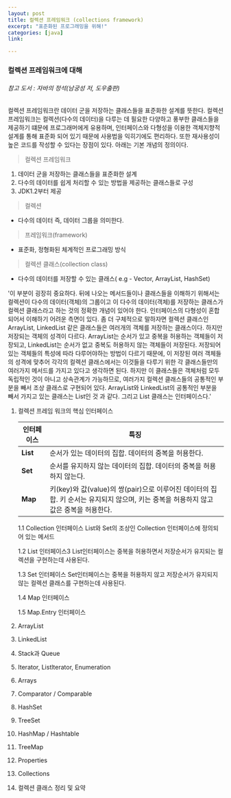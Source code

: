 ```yaml
---
layout: post
title: 컬렉션 프레임워크 (collections framework)
excerpt: "표준화된 프로그래밍을 위해!"
categories: [java]
link:

---
```


### 컬렉션 프레임워크에 대해

###### 참고 도서 : 자바의 정석(남궁성 저, 도우출판)

컬렉션 프레임워크란 데이터 군을 저장하는 클래스들을 표준화한 설계를 뜻한다. 컬렉션 프레임워크는 컬렉션(다수의 데이터)을 다루는 데 필요한 다양하고 풍부한 클래스들을 제공하기 떄문에 프로그래머에게 유용하며, 인터페이스와 다형성을 이용한 객체지향적 설계를 통해 표준화 되어 있기 때문에 사용법을 익히기에도 편리하다. 또한 재사용성이 높은 코드를 작성할 수 있다는 장점이 있다. 아래는 기본 개념의 정의이다.

> 컬렉션 프레임워크
1. 데이터 군을 저장하는 클래스들을 표준화한 설계
2. 다수의 데이터를 쉽게 처리할 수 있는 방법을 제공하는 클래스들로 구성
3. JDK1.2부터 제공

> 컬렉션
* 다수의 데이터 즉, 데이터 그룹을 의미한다.

> 프레임워크(framework)
* 표준화, 정형화된 체계적인 프로그래밍 방식

> 컬렉션 클래스(collection class)
* 다수의 데이터를 저장할 수 있는 클래스( e.g - Vector, ArrayList, HashSet)


 '이 부분이 굉장히 중요하다. 뒤에 나오는 메서드들이나 클래스들을 이해하기 위해서는 컬렉션이 다수의 데이터(객체)의 그룹이고 이 다수의 데이터(객체)를 저장하는 클래스가 컬렉션 클래스라고 하는 것의 정확한 개념이 있어야 한다. 인터페이스의 다형성이 혼합되어서 이해하기 어려운 측면이 있다. 좀 더 구체적으로 말하자면 컬렉션 클래스인 ArrayList, LinkedList 같은 클래스들은 여러개의 객체를 저장하는 클래스이다. 하지만 저장되는 객체의 성격이 다르다. ArrayList는 순서가 있고 중복을 허용하는 객체들이 저장되고, LinkedList는 순서가 없고 중복도 허용하지 않는 객체들이 저장된다. 저장되어있는 객체들의 특성에 따라 다루어야하는 방법이 다르기 때문에, 이 저장된 여러 객체들의 성격에 맞추어 각각의 컬렉션 클래스에서는 이것들을 다루기 위한 각 클래스들만의 여러가지 메서드를 가지고 있다고 생각하면 된다. 하지만 이 클래스들은 객체처럼 모두 독립적인 것이 아니고 상속관계가 가능하므로, 여러가지 컬렉션 클래스들의 공통적인 부분을 빼서 조상 클래스로 구현되어 있다. ArrayList와 LinkedList의 공통적인 부분을 빼서 가지고 있는 클래스는 List인 것 과 같다. 그리고 List 클래스는 인터페이스다.'


1. 컬렉션 프레임 워크의 핵심 인터페이스

    |  <center>인터페이스</center> |  <center>특징</center> |
    |:--------|:--------|
    |**List** |순서가 있는 데이터의 집합. 데이터의 중복을 허용한다.|
    |**Set** |순서를 유지하지 않는 데이터의 집합. 데이터의 중복을 허용하지 않는다.|
    |**Map** |키(key)와 값(value)의 쌍(pair)으로 이루어진 데이터의 집합. 키 순서는 유지되지 않으며, 키는 중복을 허용하지 않고 값은 중복을 허용한다.|

    1.1 Collection 인터페이스
    List와 Set의 조상인 Collection 인터페이스에 정의되어 있는 메서드

    1.2 List 인터페이스3
    List인터페이스는 중복을 허용하면서 저장순서가 유지되는 컬렉션을 구현하는데 사용된다.

    1.3 Set 인터페이스
    Set인터페이스는 중복을 허용하지 않고 저장순서가 유지되지 않는 컬렉션 클래스를 구현하는데 사용된다.

    1.4 Map 인터페이스

    1.5 Map.Entry 인터페이스
2. ArrayList
3. LinkedList
4. Stack과 Queue
5. Iterator, Listlterator, Enumeration
6. Arrays
7. Comparator / Comparable
8. HashSet
9. TreeSet
10. HashMap / Hashtable
11. TreeMap
12. Properties
13. Collections
14. 컬렉션 클래스 정리 및 요약
